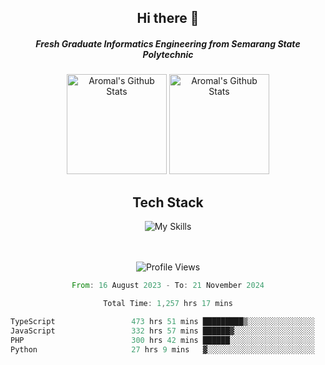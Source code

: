 <div align="center">
  <h2>Hi there 👋</h2>

  <h5>Fresh Graduate Informatics Engineering from Semarang State Polytechnic</h5>

  <img
    height="160"
    alt="Aromal's Github Stats"
    src="https://github-readme-stats.vercel.app/api?username=dafariski77&show_icons=true&theme=tokyonight&count_private=true"
  />
  <img
    alt="Aromal's Github Stats"
    height="160"
    src="https://github-readme-stats.vercel.app/api/top-langs/?username=dafariski77&layout=compact&theme=tokyonight"
  />

  <h2>Tech Stack</h2>
  
![My Skills](https://simpleskill.icons.workers.dev/svg?i=typescript,next.js,react,tailwindcss,shadcnui,reactquery,prisma,socketdotio,zod)

  <br /><br />
  <img src="https://komarev.com/ghpvc/?username=dafariski77&abbreviated=true" alt="Profile Views">
    
  <!--START_SECTION:waka-->

```rust
From: 16 August 2023 - To: 21 November 2024

Total Time: 1,257 hrs 17 mins

TypeScript                 473 hrs 51 mins █████████▒░░░░░░░░░░░░░░░   37.26 %
JavaScript                 332 hrs 57 mins ██████▓░░░░░░░░░░░░░░░░░░   26.18 %
PHP                        300 hrs 42 mins ██████░░░░░░░░░░░░░░░░░░░   23.65 %
Python                     27 hrs 9 mins   ▓░░░░░░░░░░░░░░░░░░░░░░░░   02.14 %
```

<!--END_SECTION:waka-->
</div>
